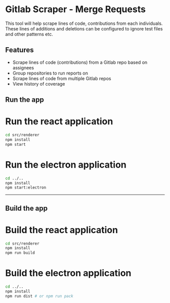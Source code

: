 # Gitlab Scraper - Merge Requests

This tool will help scrape lines of code, contributions from each individuals.
These lines of additions and deletions can be configured to ignore test files and other patterns etc.

## Features

- Scrape lines of code (contributions) from a Gitlab repo based on assignees
- Group repositories to run reports on
- Scrape lines of code from multiple Gitlab repos
- View history of coverage


## Run the app

# Run the react application
```bash
cd src/renderer
npm install
npm start
```

# Run the electron application
```bash
cd ../..
npm install
npm start:electron
```

---------------------

## Build the app

# Build the react application
```bash
cd src/renderer
npm install
npm run build
```

# Build the electron application
```bash
cd ../..
npm install
npm run dist # or npm run pack
```
